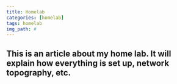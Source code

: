 ```yaml
---
title: Homelab
categories: [homelab]
tags: homelab
img_path: #
---
```


## This is an article about my home lab. It will explain how everything is set up, network topography, etc.